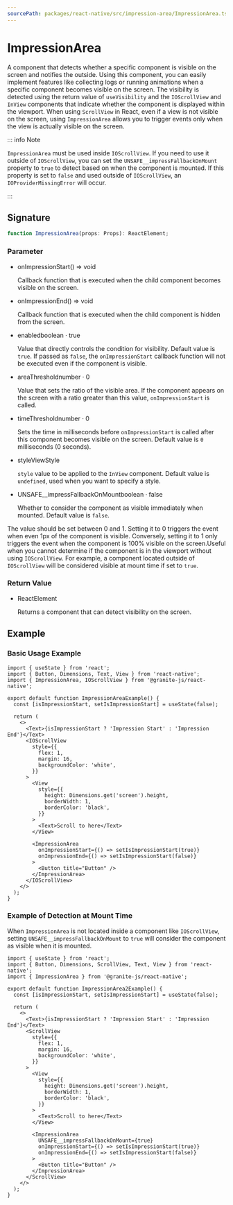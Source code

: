 ```yaml
---
sourcePath: packages/react-native/src/impression-area/ImpressionArea.tsx
---
```


# ImpressionArea

A component that detects whether a specific component is visible on the screen and notifies the outside. Using this component, you can easily implement features like collecting logs or running animations when a specific component becomes visible on the screen.
The visibility is detected using the return value of `useVisibility` and the `IOScrollView` and `InView` components that indicate whether the component is displayed within the viewport. When using `ScrollView` in React, even if a view is not visible on the screen, using `ImpressionArea` allows you to trigger events only when the view is actually visible on the screen.

::: info Note

`ImpressionArea` must be used inside `IOScrollView`. If you need to use it outside of `IOScrollView`, you can set the `UNSAFE__impressFallbackOnMount` property to `true` to detect based on when the component is mounted. If this property is set to `false` and used outside of `IOScrollView`, an `IOProviderMissingError` will occur.

:::

## Signature

```typescript
function ImpressionArea(props: Props): ReactElement;
```

### Parameter

<ul class="post-parameters-ul">
  <li class="post-parameters-li post-parameters-li-root">
    <span class="post-parameters--name">onImpressionStart</span><span class="post-parameters--type">() =&gt; void</span>
    <br />
    <p class="post-parameters--description">Callback function that is executed when the child component becomes visible on the screen.</p>
  </li>
</ul>
<ul class="post-parameters-ul">
  <li class="post-parameters-li post-parameters-li-root">
    <span class="post-parameters--name">onImpressionEnd</span><span class="post-parameters--type">() =&gt; void</span>
    <br />
    <p class="post-parameters--description">Callback function that is executed when the child component is hidden from the screen.</p>
  </li>
</ul>
<ul class="post-parameters-ul">
  <li class="post-parameters-li post-parameters-li-root">
    <span class="post-parameters--name">enabled</span><span class="post-parameters--type">boolean</span> · <span class="post-parameters--default">true</span>
    <br />
    <p class="post-parameters--description">Value that directly controls the condition for visibility. Default value is <code>true</code>. If passed as <code>false</code>, the <code>onImpressionStart</code> callback function will not be executed even if the component is visible.</p>
  </li>
</ul>
<ul class="post-parameters-ul">
  <li class="post-parameters-li post-parameters-li-root">
    <span class="post-parameters--name">areaThreshold</span><span class="post-parameters--type">number</span> · <span class="post-parameters--default">0</span>
    <br />
    <p class="post-parameters--description">Value that sets the ratio of the visible area. If the component appears on the screen with a ratio greater than this value, <code>onImpressionStart</code> is called.</p>
  </li>
</ul>
<ul class="post-parameters-ul">
  <li class="post-parameters-li post-parameters-li-root">
    <span class="post-parameters--name">timeThreshold</span><span class="post-parameters--type">number</span> · <span class="post-parameters--default">0</span>
    <br />
    <p class="post-parameters--description">Sets the time in milliseconds before <code>onImpressionStart</code> is called after this component becomes visible on the screen. Default value is <code>0</code> milliseconds (0 seconds).</p>
  </li>
</ul>
<ul class="post-parameters-ul">
  <li class="post-parameters-li post-parameters-li-root">
    <span class="post-parameters--name">style</span><span class="post-parameters--type">ViewStyle</span>
    <br />
    <p class="post-parameters--description"><code>style</code> value to be applied to the <code>InView</code> component. Default value is <code>undefined</code>, used when you want to specify a style.</p>
  </li>
</ul>
<ul class="post-parameters-ul">
  <li class="post-parameters-li post-parameters-li-root">
    <span class="post-parameters--name">UNSAFE__impressFallbackOnMount</span><span class="post-parameters--type">boolean</span> · <span class="post-parameters--default">false</span>
    <br />
    <p class="post-parameters--description">Whether to consider the component as visible immediately when mounted. Default value is <code>false</code>.</p>
  </li>
</ul>

The value should be set between 0 and 1. Setting it to 0 triggers the event when even 1px of the component is visible. Conversely, setting it to 1 only triggers the event when the component is 100% visible on the screen.Useful when you cannot determine if the component is in the viewport without using `IOScrollView`. For example, a component located outside of `IOScrollView` will be considered visible at mount time if set to `true`.

### Return Value

<ul class="post-parameters-ul">
  <li class="post-parameters-li post-parameters-li-root">
    <span class="post-parameters--type">ReactElement</span>
    <br />
    <p class="post-parameters--description">Returns a component that can detect visibility on the screen.</p>
  </li>
</ul>

## Example

### Basic Usage Example

```tsx
import { useState } from 'react';
import { Button, Dimensions, Text, View } from 'react-native';
import { ImpressionArea, IOScrollView } from '@granite-js/react-native';

export default function ImpressionAreaExample() {
  const [isImpressionStart, setIsImpressionStart] = useState(false);

  return (
    <>
      <Text>{isImpressionStart ? 'Impression Start' : 'Impression End'}</Text>
      <IOScrollView
        style={{
          flex: 1,
          margin: 16,
          backgroundColor: 'white',
        }}
      >
        <View
          style={{
            height: Dimensions.get('screen').height,
            borderWidth: 1,
            borderColor: 'black',
          }}
        >
          <Text>Scroll to here</Text>
        </View>

        <ImpressionArea
          onImpressionStart={() => setIsImpressionStart(true)}
          onImpressionEnd={() => setIsImpressionStart(false)}
        >
          <Button title="Button" />
        </ImpressionArea>
      </IOScrollView>
    </>
  );
}
```

### Example of Detection at Mount Time

When `ImpressionArea` is not located inside a component like `IOScrollView`, setting `UNSAFE__impressFallbackOnMount` to `true` will consider the component as visible when it is mounted.

```tsx
import { useState } from 'react';
import { Button, Dimensions, ScrollView, Text, View } from 'react-native';
import { ImpressionArea } from '@granite-js/react-native';

export default function ImpressionArea2Example() {
  const [isImpressionStart, setIsImpressionStart] = useState(false);

  return (
    <>
      <Text>{isImpressionStart ? 'Impression Start' : 'Impression End'}</Text>
      <ScrollView
        style={{
          flex: 1,
          margin: 16,
          backgroundColor: 'white',
        }}
      >
        <View
          style={{
            height: Dimensions.get('screen').height,
            borderWidth: 1,
            borderColor: 'black',
          }}
        >
          <Text>Scroll to here</Text>
        </View>

        <ImpressionArea
          UNSAFE__impressFallbackOnMount={true}
          onImpressionStart={() => setIsImpressionStart(true)}
          onImpressionEnd={() => setIsImpressionStart(false)}
        >
          <Button title="Button" />
        </ImpressionArea>
      </ScrollView>
    </>
  );
}
```
